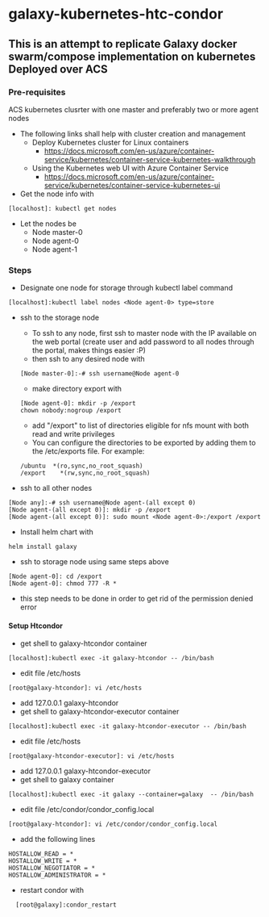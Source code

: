 # galaxy-kubernetes-htc-condor
## This is an attempt to replicate Galaxy docker swarm/compose implementation on kubernetes Deployed over ACS
### Pre-requisites
ACS kubernetes clusrter with one master and preferably two or more agent nodes
- The following links shall help with cluster creation and management
  - Deploy Kubernetes cluster for Linux containers
    - https://docs.microsoft.com/en-us/azure/container-service/kubernetes/container-service-kubernetes-walkthrough
  - Using the Kubernetes web UI with Azure Container Service
    - https://docs.microsoft.com/en-us/azure/container-service/kubernetes/container-service-kubernetes-ui
- Get the node info with 
```
[localhost]: kubectl get nodes
```
- Let the nodes be 
  - Node master-0 
  - Node agent-0 
  - Node agent-1 
  
### Steps
- Designate one node for storage through kubectl label command 
 ```
 [localhost]:kubectl label nodes <Node agent-0> type=store
 ```
- ssh to the storage node
  - To ssh to any node, first ssh to master node with the IP available on the web portal (create user and add password to all nodes through the portal, makes things easier :P)
  - then ssh to any desired node with
  ```
  [Node master-0]:-# ssh username@Node agent-0
  ```
  - make directory export with
  ```
  [Node agent-0]: mkdir -p /export
  chown nobody:nogroup /export
  ```
  
    - add "/export" to list of directories eligible for nfs mount with both read and write privileges
    - You can configure the directories to be exported by adding them to the /etc/exports file. For example:
    ```
    /ubuntu  *(ro,sync,no_root_squash)
    /export    *(rw,sync,no_root_squash)
    ```
- ssh to all other nodes
```
[Node any]:-# ssh username@Node agent-(all except 0)
[Node agent-(all except 0)]: mkdir -p /export
[Node agent-(all except 0)]: sudo mount <Node agent-0>:/export /export
```
- Install helm chart with
```
helm install galaxy
```
- ssh to storage node using same steps above 
```
[Node agent-0]: cd /export
[Node agent-0]: chmod 777 -R * 
```
  - this step needs to be done in order to get rid of the permission denied error

#### Setup Htcondor

- get shell to galaxy-htcondor container
```
[localhost]:kubectl exec -it galaxy-htcondor -- /bin/bash
```
  - edit file /etc/hosts
  ```
  [root@galaxy-htcondor]: vi /etc/hosts
  ```
  - add 127.0.0.1   galaxy-htcondor
- get shell to galaxy-htcondor-executor container
```
[localhost]:kubectl exec -it galaxy-htcondor-executor -- /bin/bash
```
  - edit file /etc/hosts
  ```
  [root@galaxy-htcondor-executor]: vi /etc/hosts
  ```
  - add 127.0.0.1   galaxy-htcondor-executor 
- get shell to galaxy container
```
[localhost]:kubectl exec -it galaxy --container=galaxy  -- /bin/bash
```
  - edit file /etc/condor/condor_config.local
  ```
  [root@galaxy-htcondor]: vi /etc/condor/condor_config.local
  ```
  - add the following lines
  ```
  HOSTALLOW_READ = *
  HOSTALLOW_WRITE = *
  HOSTALLOW_NEGOTIATOR = *
  HOSTALLOW_ADMINISTRATOR = *
  ```
  - restart condor with 
  ```
    [root@galaxy]:condor_restart
  ```
